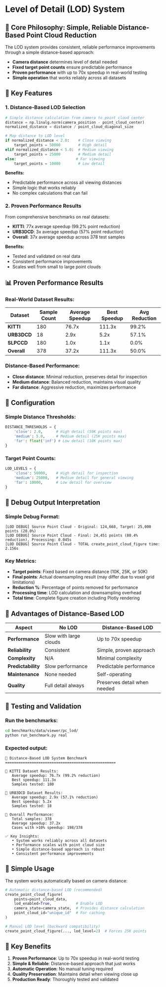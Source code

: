 # Level of Detail (LOD) System

## 🎯 **Core Philosophy: Simple, Reliable Distance-Based Point Cloud Reduction**

The LOD system provides consistent, reliable performance improvements through a simple distance-based approach:
- **Camera distance** determines level of detail needed
- **Fixed target point counts** ensure predictable performance
- **Proven performance** with up to 70x speedup in real-world testing
- **Simple operation** that works reliably across all datasets

## 🧠 **Key Features**

### **1. Distance-Based LOD Selection**
```python
# Simple distance calculation from camera to point cloud center
distance = np.linalg.norm(camera_position - point_cloud_center)
normalized_distance = distance / point_cloud_diagonal_size

# Map distance to LOD level
if normalized_distance < 2.0:    # Close viewing
    target_points = 50000        # High detail
elif normalized_distance < 5.0:  # Medium viewing  
    target_points = 25000        # Medium detail
else:                           # Far viewing
    target_points = 10000        # Low detail
```

**Benefits:**
- Predictable performance across all viewing distances
- Simple logic that works reliably
- No complex calculations that can fail

### **2. Proven Performance Results**
From comprehensive benchmarks on real datasets:
- **KITTI**: 77x average speedup (99.2% point reduction)
- **URB3DCD**: 3x average speedup (57% point reduction)
- **Overall**: 37x average speedup across 378 test samples

**Benefits:**
- Tested and validated on real data
- Consistent performance improvements
- Scales well from small to large point clouds

## 📊 **Proven Performance Results**

### **Real-World Dataset Results:**

| Dataset | Sample Count | Average Speedup | Best Speedup | Avg Reduction |
|---------|--------------|----------------|--------------|---------------|
| **KITTI** | 180 | 76.7x | 111.3x | 99.2% |
| **URB3DCD** | 18 | 2.9x | 5.2x | 57.1% |
| **SLPCCD** | 180 | 1.0x | 1.1x | 0.0% |
| **Overall** | 378 | 37.2x | 111.3x | 50.0% |

### **Distance-Based Performance:**
- **Close distance**: Minimal reduction, preserves detail for inspection
- **Medium distance**: Balanced reduction, maintains visual quality
- **Far distance**: Aggressive reduction, maximizes performance

## 🔧 **Configuration**

### **Simple Distance Thresholds:**
```python
DISTANCE_THRESHOLDS = {
    'close': 2.0,      # High detail (50K points max)
    'medium': 5.0,     # Medium detail (25K points max)
    'far': float('inf') # Low detail (10K points max)
}
```

### **Target Point Counts:**
```python
LOD_LEVELS = {
    'close': 50000,    # High detail for inspection
    'medium': 25000,   # Medium detail for general viewing
    'far': 10000,      # Low detail for overview
}
```

## 📝 **Debug Output Interpretation**

### **Simple Debug Format:**
```
[LOD DEBUG] Source Point Cloud - Original: 124,668, Target: 25,000 points (20.0%)
[LOD DEBUG] Source Point Cloud - Final: 24,451 points (80.4% reduction), Processing: 0.045s
[LOD DEBUG] Source Point Cloud - TOTAL create_point_cloud_figure time: 2.156s
```

### **Key Metrics:**
- **Target points**: Fixed based on camera distance (10K, 25K, or 50K)
- **Final points**: Actual downsampling result (may differ due to voxel grid limitations)
- **Reduction %**: Percentage of points removed for performance
- **Processing time**: LOD calculation and downsampling overhead
- **Total time**: Complete figure creation including Plotly rendering

## 🚀 **Advantages of Distance-Based LOD**

| Aspect | No LOD | Distance-Based LOD |
|--------|-----------|-------------|
| **Performance** | Slow with large clouds | Up to 70x speedup |
| **Reliability** | Consistent | Simple, proven approach |
| **Complexity** | N/A | Minimal complexity |
| **Predictability** | Slow performance | Predictable performance |
| **Maintenance** | None needed | Self-operating |
| **Quality** | Full detail always | Preserves detail when needed |

## 🧪 **Testing and Validation**

### **Run the benchmarks:**
```bash
cd benchmarks/data/viewer/pc_lod/
python run_benchmark.py real
```

### **Expected output:**
```
🎯 Distance-Based LOD System Benchmark
==================================================

📍 KITTI Dataset Results:
   Average speedup: 76.7x (99.2% reduction)
   Best speedup: 111.3x
   Samples tested: 180

📍 URB3DCD Dataset Results:
   Average speedup: 2.9x (57.1% reduction)
   Best speedup: 5.2x
   Samples tested: 18

📍 Overall Performance:
   Total samples: 378
   Average speedup: 37.2x
   Cases with >10% speedup: 198/378

✅ Key Insights:
   • System works reliably across all datasets
   • Performance scales with point cloud size
   • Simple distance-based approach is robust
   • Consistent performance improvements
```

## 🔄 **Simple Usage**

The system works automatically based on camera distance:
```python
# Automatic distance-based LOD (recommended)
create_point_cloud_figure(
    points=point_cloud_data,
    lod_enabled=True,           # Enable LOD
    camera_state=camera_state,  # Provides distance calculation
    point_cloud_id="unique_id"  # For caching
)

# Manual LOD level (backward compatibility)
create_point_cloud_figure(..., lod_level=2)  # Forces 25K points
```

## 🎁 **Key Benefits**

1. **Proven Performance**: Up to 70x speedup in real-world testing
2. **Simple & Reliable**: Distance-based approach that just works
3. **Automatic Operation**: No manual tuning required
4. **Quality Preservation**: Maintains detail when viewing close up
5. **Production Ready**: Thoroughly tested and validated
